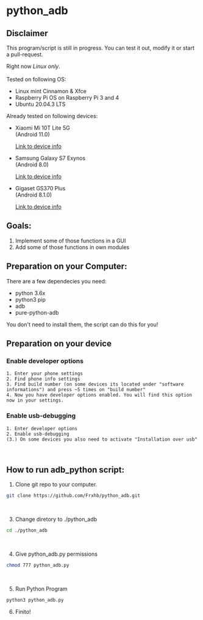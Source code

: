 # python_adb

## Disclaimer
This program/script is still in progress. You can test it out, modify it or start a pull-request.

Right now *Linux only*. <br> <br>
Tested on following OS:
   - Linux mint Cinnamon & Xfce
   - Raspberry Pi OS on Raspberry Pi 3 and 4
   - Ubuntu 20.04.3 LTS

Already tested on following devices:
<br>
- Xiaomi Mi 10T Lite 5G <br>
 (Android 11.0)

    [Link to device info](https://www.devicespecifications.com/en/model/28d4549c)

- Samsung Galaxy S7 Exynos <br>
 (Android 8.0)

    [Link to device info](https://www.devicespecifications.com/de/model/63063a47)

- Gigaset GS370 Plus <br>
 (Android 8.1.0)

    [Link to device info](https://www.devicespecifications.com/en/model/bdd9488c)


## Goals:
1. Implement some of those functions in a GUI
2. Add some of those functions in own modules

## Preparation on your Computer: 

There are a few dependecies you need:
-  python 3.6x
-  python3 pip
-  adb
-  pure-python-adb

You don't need to install them, the script can do this for you!

## Preparation on your device

 ### Enable developer options
    1. Enter your phone settings
    2. Find phone info settings
    3. Find build number (on some devices its located under "software informations") and press ~5 times on "build number"
    4. Now you have developer options enabled. You will find this option now in your settings.
 ### Enable usb-debugging
    1. Enter developer options
    2. Enable usb-debugging
    (3.) On some devices you also need to activate "Installation over usb"

<br>

## How to run adb_python script:

1. Clone git repo to your computer.
```bash
git clone https://github.com/Frxhb/python_adb.git
```
<br>

3. Change diretory to ./python_adb
```bash
cd ./python_adb
```
<br>

4. Give python_adb.py permissions
```bash
chmod 777 python_adb.py
```
<br>

5. Run Python Program
```bash
python3 python_adb.py
```
6. Finito!